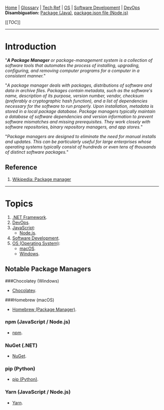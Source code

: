 [Home](/Slalom-LLC/Slalom-Consulting) | [Glossary](/Glossary) | [Tech Ref](/Tech-Ref) | [OS](/Tech-Ref/OS-\(Operating-System\)) | [Software Development](/Tech-Ref/Software-Development) | [DevOps](/Tech-Ref/Software-Development/DevOps-\(Development-and-IT-Operations\))
**Disambiguation:** [Package (Java)](/Tech-Ref/Software-Development/Java/Java-Language/Package-\(Java\)), [package.json file (Node.js)](/Tech-Ref/Software-Development/JavaScript/Node.js/package.json-file)

[[_TOC_]]

---
# Introduction
"_***A Package Manager*** or package-management system is a collection of software tools that automates the process of installing, upgrading, configuring, and removing computer programs for a computer in a consistent manner._"

"_A package manager deals with packages, distributions of software and data in archive files. Packages contain metadata, such as the software's name, description of its purpose, version number, vendor, checksum (preferably a cryptographic hash function), and a list of dependencies necessary for the software to run properly. Upon installation, metadata is stored in a local package database. Package managers typically maintain a database of software dependencies and version information to prevent software mismatches and missing prerequisites. They work closely with software repositories, binary repository managers, and app stores._"

"_Package managers are designed to eliminate the need for manual installs and updates. This can be particularly useful for large enterprises whose operating systems typically consist of hundreds or even tens of thousands of distinct software packages._"

## Reference
1. [Wikipedia: Package manager](https://en.wikipedia.org/wiki/Package_manager)

---
# Topics
1. [.NET Framework](/Tech-Ref/Software-Development/NET-Framework).
1. [DevOps](/Tech-Ref/Software-Development/DevOps-\(Development-and-IT-Operations\)).
1. [JavaScript](/Tech-Ref/Software-Development/JavaScript):
   - [Node.js](/Tech-Ref/Software-Development/JavaScript/Node.js).
1. [Software Development](/Tech-Ref/Software-Development).
1. [OS (Operating System)](/Tech-Ref/OS-\(Operating-System\)):
   - [macOS](/Tech-Ref/Apple-Inc/Mac-\(Macintosh\)/macOS).
   - [Windows](/Tech-Ref/Microsoft/Microsoft-Windows).

## Notable Package Managers

###Chocolatey (Windows)
- [Chocolatey](/Tech-Ref/Microsoft/Microsoft-Windows/Chocolatey).

###Homebrew (macOS) 
- [Homebrew (Package Manager)](/Tech-Ref/Homebrew-\(Package-Manager\)).

### npm (JavaScript / Node.js)
- [npm](/Tech-Ref/Software-Development/JavaScript/npm).

### NuGet (.NET)
- [NuGet](/Tech-Ref/Microsoft/Microsoft-Windows/NuGet).

### pip (Python)
- [pip (Python)](/Tech-Ref/Software-Development/Python/pip-\(Python\)).

### Yarn (JavaScript / Node.js)
- [Yarn](/Tech-Ref/Software-Development/JavaScript/Yarn).
